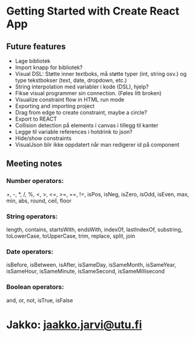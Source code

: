 # Getting Started with Create React App

## Future features
* Lage bibliotek
* Import knapp for bibliotek?
* Visual DSL: Støtte inner textboks, må støtte typer (int, string osv.) og type tekstbokser (text, date, dropdown, etc.)
* String interpolation med variabler i kode (DSL), hjelp?
* Fikse visual programmer sin connection. (Føles litt broken)
* Visualize constraint flow in HTML run mode
* Exporting and importing project
* Drag from edge to create constraint, maybe a circle?
* Export to REACT
* Collision detection på elements i canvas i tillegg til kanter
* Legge til variable references i hotdrink to json?
* Hide/show constraints
* VisualJson blir ikke oppdatert når man redigerer id på component

## Meeting notes

### Number operators: 
+, -, *, /, %, <, >, <=, >=, ==, !=, isPos, isNeg, isZero, isOdd, isEven, max, min, abs, round, ceil, floor
### String operators: 
length, contains, startsWith, endsWith, indexOf, lastIndexOf, substring, toLowerCase, toUpperCase, trim, replace, split, join
### Date operators: 
isBefore, isBetween, isAfter, isSameDay, isSameMonth, isSameYear, isSameHour, isSameMinute, isSameSecond, isSameMillisecond
### Boolean operators: 
and, or, not, isTrue, isFalse

# Jakko: jaakko.jarvi@utu.fi